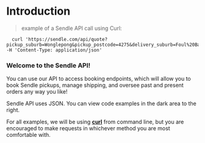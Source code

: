 # Introduction

> example of a Sendle API call using Curl:

```
  curl 'https://sendle.com/api/quote?pickup_suburb=Wonglepong&pickup_postcode=4275&delivery_suburb=Foul%20Bay&delivery_postcode=5577&kilogram_weight=2.0&cubic_metre_volume=0.01' -H 'Content-Type: application/json'
```

### Welcome to the Sendle API!
You can use our API to access booking endpoints, which will allow you to book Sendle pickups, manage shipping, and oversee past and present orders any way you like!


Sendle API uses JSON. You can view code examples in the dark area to the right.

For all examples, we will be using [**curl**](http://curl.haxx.se/) from command line, but you are encouraged to make requests in whichever method you are most comfortable with.